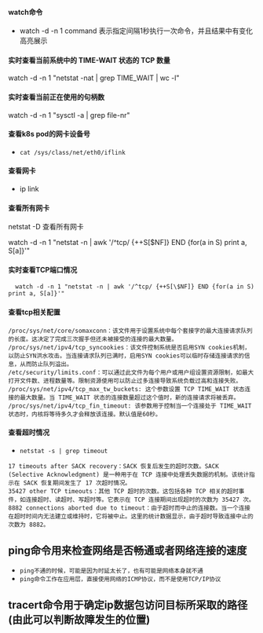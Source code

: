#### watch命令
* watch -d -n 1 command 表示指定间隔1秒执行一次命令，并且结果中有变化高亮展示

#### 实时查看当前系统中的 TIME-WAIT 状态的 TCP 数量
watch -d -n 1 "netstat -nat | grep TIME_WAIT | wc -l"

#### 实时查看当前正在使用的句柄数
watch -d -n 1 "sysctl -a | grep file-nr"

#### 查看k8s pod的网卡设备号
* `cat /sys/class/net/eth0/iflink`

#### 查看网卡
* ip link

#### 查看所有网卡
netstat -D 查看所有网卡

watch -d -n 1 "netstat -n | awk '/^tcp/ {++S[\$NF]} END {for(a in S) print a, S[a]}'"


#### 实时查看TCP端口情况
```shell
  watch -d -n 1 "netstat -n | awk '/^tcp/ {++S[\$NF]} END {for(a in S) print a, S[a]}'"
```

#### 查看tcp相关配置
```shell
/proc/sys/net/core/somaxconn：该文件用于设置系统中每个套接字的最大连接请求队列的长度。这决定了完成三次握手但还未被接受的连接的最大数量。
/proc/sys/net/ipv4/tcp_syncookies：该文件控制系统是否启用SYN cookies机制，以防止SYN洪水攻击。当连接请求队列已满时，启用SYN cookies可以临时存储连接请求的信息，从而防止队列溢出。
/etc/security/limits.conf：可以通过此文件为每个用户或用户组设置资源限制，如最大打开文件数、进程数量等。限制资源使用可以防止过多连接导致系统负载过高和连接失败。
/proc/sys/net/ipv4/tcp_max_tw_buckets: 这个参数设置 TCP TIME_WAIT 状态连接的最大数量。当 TIME_WAIT 状态的连接数量超过这个值时，新的连接请求将被丢弃。
/proc/sys/net/ipv4/tcp_fin_timeout: 该参数用于控制当一个连接处于 TIME_WAIT 状态时，内核将等待多久才会释放该连接。默认值是60秒。
```

#### 查看超时情况 
* `netstat -s | grep timeout`
```text
17 timeouts after SACK recovery：SACK 恢复后发生的超时次数。SACK (Selective Acknowledgment) 是一种用于在 TCP 连接中处理丢失数据的机制。该统计指示在 SACK 恢复期间发生了 17 次超时情况。
35427 other TCP timeouts：其他 TCP 超时的次数。这包括各种 TCP 相关的超时事件，如连接超时、读超时、写超时等。它表示在 TCP 连接期间出现超时的次数为 35427 次。
8882 connections aborted due to timeout：由于超时而中止的连接数。当一个连接在超时时间内无法建立或维持时，它将被中止。这里的统计数据显示，由于超时导致连接中止的次数为 8882。
```

## ping命令用来检查网络是否畅通或者网络连接的速度
* `ping不通的时候，可能是因为时延太长了，也有可能是网络本身就不通`
* `ping命令工作在应用层，直接使用网络的ICMP协议，而不是使用TCP/IP协议`

## tracert命令用于确定ip数据包访问目标所采取的路径(由此可以判断故障发生的位置)


